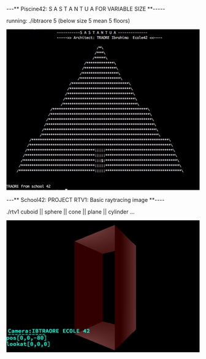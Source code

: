 
---** Piscine42: S A S T A N T U A  FOR VARIABLE  SIZE **-----

running: ./ibtraore 5 (below size 5 mean 5 floors)

![alt tag](sastantuaOutput/monRendu.png)


---** School42: PROJECT RTV1: Basic raytracing image **----

./rtv1 cuboid || sphere || cone || plane || cylinder ...

![alt tag](imageDeMonRTV1/rtv1.png)


